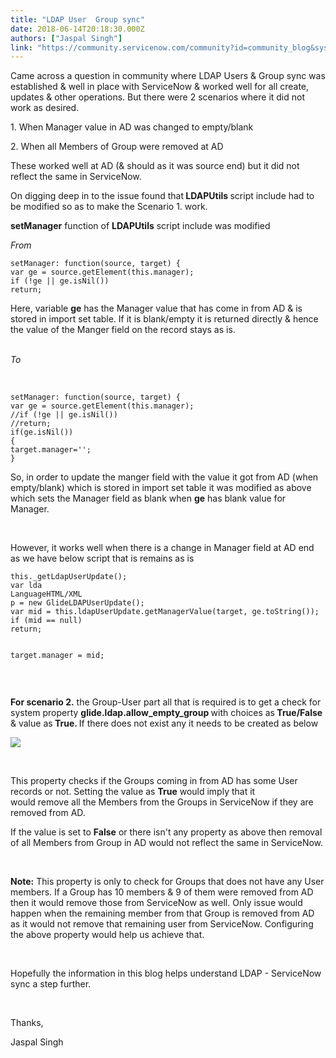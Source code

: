 ```yaml
---
title: "LDAP User  Group sync"
date: 2018-06-14T20:18:30.000Z
authors: ["Jaspal Singh"]
link: "https://community.servicenow.com/community?id=community_blog&sys_id=40300400dbfe5f405ed4a851ca96193e"
---
```

<p>Came across a question in community where LDAP Users &amp; Group sync was established &amp; well in place with ServiceNow &amp; worked well for all create, updates &amp; other operations. But there were 2 scenarios where it did not work as desired.</p>
<p>1. When Manager value in AD was changed to empty/blank</p>
<p>2. When all Members of Group were removed at AD</p>
<p>These worked well at AD (&amp; should as it was source end) but it did not reflect the same in ServiceNow.</p>
<p>On digging deep in to the issue found that<strong> LDAPUtils </strong>script include had to be modified so as to make the Scenario 1. work.</p>
<p><strong>setManager</strong> function of <strong>LDAPUtils</strong> script include was modified</p>
<p><em>From </em></p>
<pre class="language-markup"><code>setManager: function(source, target) {
var ge &#61; source.getElement(this.manager);
if (!ge || ge.isNil())
return;
</code></pre>
<p>Here, variable <strong>ge</strong> has the Manager value that has come in from AD &amp; is stored in import set table. If it is blank/empty it is returned directly &amp; hence the value of the Manger field on the record stays as is.<br /><br /></p>
<p><em>To</em></p>
<p> </p>
<pre class="language-markup"><code>setManager: function(source, target) {
var ge &#61; source.getElement(this.manager);
//if (!ge || ge.isNil())
//return;
if(ge.isNil())
{
target.manager&#61;&#39;&#39;;
}</code></pre>
<p>So, in order to update the manger field with the value it got from AD (when empty/blank) which is stored in import set table it was modified as above which sets the Manager field as blank when <strong>ge</strong> has blank value for Manager.</p>
<p> </p>
<p>However, it works well when there is a change in Manager field at AD end as we have below script that is remains as is</p>
<pre class="language-markup"><code>this._getLdapUserUpdate();
var lda
LanguageHTML/XML
p &#61; new GlideLDAPUserUpdate();
var mid &#61; this.ldapUserUpdate.getManagerValue(target, ge.toString());
if (mid &#61;&#61; null)
return;

target.manager &#61; mid;</code></pre>
<p> </p>
<p><strong>For scenario 2.</strong> the Group-User part all that is required is to get a check for system property <strong>glide.ldap.allow_empty_group </strong>with choices as<strong> True/False </strong>&amp; value as<strong> True. </strong>If there does not exist any it needs to be created as below</p>
<p><img src="42e5b3b7db6a5f405ed4a851ca961991.iix" /></p>
<p> </p>
<p>This property checks if the Groups coming in from AD has some User records or not. Setting the value as <strong>True</strong> would imply that it would remove all the Members from the Groups in ServiceNow if they are removed from AD.</p>
<p>If the value is set to <strong>False</strong> or there isn&#39;t any property as above then removal of all Members from Group in AD would not reflect the same in ServiceNow.</p>
<p> </p>
<p><strong>Note:</strong> This property is only to check for Groups that does not have any User members. If a Group has 10 members &amp; 9 of them were removed from AD then it would remove those from ServiceNow as well. Only issue would happen when the remaining member from that Group is removed from AD as it would not remove that remaining user from ServiceNow. Configuring the above property would help us achieve that.</p>
<p> </p>
<p>Hopefully the information in this blog helps understand LDAP - ServiceNow sync a step further.</p>
<p> </p>
<p>Thanks,</p>
<p>Jaspal Singh</p>